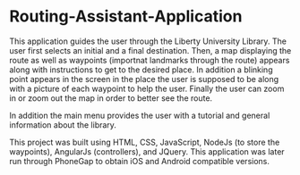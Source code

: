 # Routing-Assistant-Application
This application guides the user through the Liberty University Library. The user first selects an initial and a final destination. Then, a map displaying the route as well as waypoints (importnat landmarks through the route) appears along with instructions to get to the desired place. In addition a blinking point appears in the screen in the place the user is supposed to be along with a picture of each waypoint to help the user. Finally the user can zoom in or zoom out the map in order to better see the route.

In addition the main menu provides the user with a tutorial and general information about the library.

This project was built using HTML, CSS, JavaScript, NodeJs (to store the waypoints), AngularJs (controllers), and JQuery. This application was later run through PhoneGap to obtain iOS and Android compatible versions.
